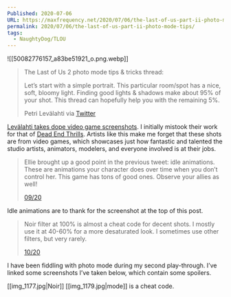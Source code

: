 ```yaml
---
Published: 2020-07-06
URL: https://maxfrequency.net/2020/07/06/the-last-of-us-part-ii-photo-mode-tips/
permalink: 2020/07/06/the-last-of-us-part-ii-photo-mode-tips/
tags:
  - NaughtyDog/TLOU
---
```

![[50082776157_a83be51921_o.png.webp]]

> The Last of Us 2 photo mode tips & tricks thread:
> 
> Let’s start with a simple portrait. This particular room/spot has a nice, soft, bloomy light. Finding good lights & shadows make about 95% of your shot. This thread can hopefully help you with the remaining 5%.
> 
> Petri Levälahti via [Twitter](https://twitter.com/Berduu/status/1279834338482368513)

[Levälahti takes dope video game screenshots](https://www.berdu.org/thelastofus2). I initially mistook their work for that of [Dead End Thrills](http://deadendthrills.com/). Artists like this make me forget that these shots are from video games, which showcases just how fantastic and talented the studio artists, animators, modelers, and everyone involved is at their jobs.

> Ellie brought up a good point in the previous tweet: idle animations. These are animations your character does over time when you don’t control her. This game has tons of good ones. Observe your allies as well!
> 
> [09/20](https://twitter.com/Berduu/status/1279838533109325824)

Idle animations are to thank for the screenshot at the top of this post.

> Noir filter at 100% is almost a cheat code for decent shots. I mostly use it at 40-60% for a more desaturated look. I sometimes use other filters, but very rarely.
> 
> [10/20](https://twitter.com/Berduu/status/1279839224720736268)

I have been fiddling with photo mode during my second play-through. I’ve linked some screenshots I’ve taken below, which contain some spoilers.

[[img_1177.jpg|Noir]] [[img_1179.jpg|mode]] is a cheat code.